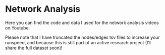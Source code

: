 # Network Analysis

Here you can find the code and data I used for the network analysis videos on Youtube.

Please note that I have truncated the nodes/edges tsv files to increase your runspeed, and because this is still part of an active research project (I'll share the full dataset soon)!